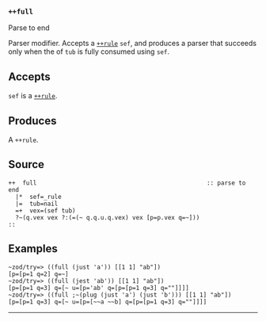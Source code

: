 ### `++full`

Parse to end

Parser modifier. Accepts a [`++rule`]() `sef`, and produces a parser that succeeds only
when the of `tub` is fully consumed using `sef`.

Accepts
-------

`sef` is a [`++rule`]().

Produces
--------

A `++rule`.

Source
------

    ++  full                                                :: parse to end 
      |*  sef=_rule
      |=  tub=nail
      =+  vex=(sef tub)
      ?~(q.vex vex ?:(=(~ q.q.u.q.vex) vex [p=p.vex q=~]))
    ::

Examples
--------

    ~zod/try=> ((full (just 'a')) [[1 1] "ab"])
    [p=[p=1 q=2] q=~]
    ~zod/try=> ((full (jest 'ab')) [[1 1] "ab"])
    [p=[p=1 q=3] q=[~ u=[p='ab' q=[p=[p=1 q=3] q=""]]]]
    ~zod/try=> ((full ;~(plug (just 'a') (just 'b'))) [[1 1] "ab"])
    [p=[p=1 q=3] q=[~ u=[p=[~~a ~~b] q=[p=[p=1 q=3] q=""]]]]



***
